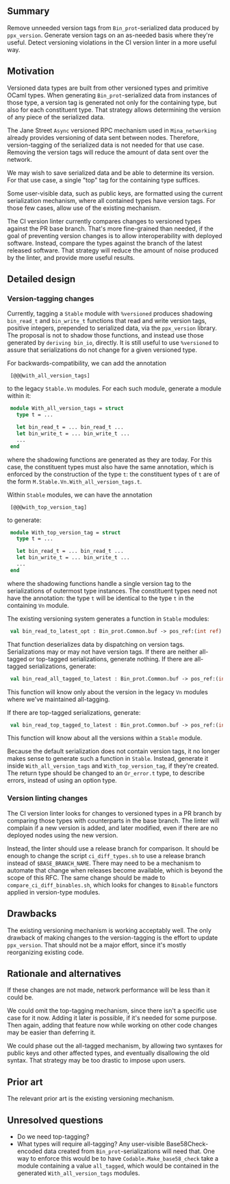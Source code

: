 ## Summary
[summary]: #summary

Remove unneeded version tags from `Bin_prot`-serialized data produced
by `ppx_version`. Generate version tags on an as-needed basis where
they're useful. Detect versioning violations in the CI version linter
in a more useful way.

## Motivation
[motivation]: #motivation

Versioned data types are built from other versioned types and
primitive OCaml types. When generating `Bin_prot`-serialized data from
instances of those type, a version tag is generated not only for the
containing type, but also for each constituent type. That strategy
allows determining the version of any piece of the serialized data.

The Jane Street `Async` versioned RPC mechanism used in
`Mina_networking` already provides versioning of data sent between
nodes. Therefore, version-tagging of the serialized data is not needed
for that use case. Removing the version tags will reduce the amount of
data sent over the network.

We may wish to save serialized data and be able to determine its
version. For that use case, a single "top" tag for the containing type
suffices.

Some user-visible data, such as public keys, are formatted using the
current serialization mechanism, where all contained types have
version tags. For those few cases, allow use of the existing
mechanism.

The CI version linter currently compares changes to versioned types
against the PR base branch. That's more fine-grained than needed, if
the goal of preventing version changes is to allow interoperability
with deployed software. Instead, compare the types against the branch
of the latest released software. That strategy will reduce the amount
of noise produced by the linter, and provide more useful results.

## Detailed design
[detailed-design]: #detailed-design

### Version-tagging changes

Currently, tagging a `Stable` module with `%versioned` produces
shadowing `bin_read_t` and `bin_write_t` functions that read and write
version tags, positive integers, prepended to serialized data, via the
`ppx_version` library. The proposal is not to shadow those functions,
and instead use those generated by `deriving bin_io`, directly.  It is
still useful to use `%versioned` to assure that serializations do not
change for a given versioned type.

For backwards-compatibility, we can add the annotation
```
 [@@@with_all_version_tags]
```
to the legacy `Stable.Vn` modules. For each such module, generate a module
within it:
```ocaml
 module With_all_version_tags = struct
   type t = ...

   let bin_read_t = ... bin_read_t ...
   let bin_write_t = ... bin_write_t ...
   ...
 end
```
where the shadowing functions are generated as they are today. For
this case, the constituent types must also have the same annotation,
which is enforced by the construction of the type `t`: the constituent
types of `t` are of the form `M.Stable.Vn.With_all_version_tags.t`.

Within `Stable` modules, we can have the annotation
```
 [@@@with_top_version_tag]
```
to generate:
```ocaml
 module With_top_version_tag = struct
   type t = ...

   let bin_read_t = ... bin_read_t ...
   let bin_write_t = ... bin_write_t ...
   ...
 end
```
where the shadowing functions handle a single version tag to the
serializations of outermost type instances. The constituent types need
not have the annotation: the type `t` will be identical to the type
`t` in the containing `Vn` module.

The existing versioning system generates a function in `Stable` modules:
```ocaml
 val bin_read_to_latest_opt : Bin_prot.Common.buf -> pos_ref:(int ref) -> Stable.Latest.t option
```
That function deserializes data by dispatching on version tags. Serializations
may or may not have version tags. If there are neither all-tagged or top-tagged
serializations, generate nothing. If there are all-tagged serializations,
generate:
```ocaml
 val bin_read_all_tagged_to_latest : Bin_prot.Common.buf -> pos_ref:(int ref) -> Stable.Latest.t Or_error.t
```
This function will know only about the version in the legacy `Vn` modules
where we've maintained all-tagging.

If there are top-tagged serializations, generate:
```ocaml
 val bin_read_top_tagged_to_latest : Bin_prot.Common.buf -> pos_ref:(int ref) -> Stable.Latest.t Or_error.t
```
This function will know about all the versions within a `Stable` module.

Because the default serialization does not contain version tags, it no
longer makes sense to generate such a function in `Stable`. Instead,
generate it inside `With_all_version_tags` and `With_top_version_tag`,
if they're created. The return type should be changed to an
`Or_error.t` type, to describe errors, instead of using an option
type.

### Version linting changes

The CI version linter looks for changes to versioned types in a PR
branch by comparing those types with counterparts in the base
branch. The linter will complain if a new version is added, and later
modified, even if there are no deployed nodes using the new version.

Instead, the linter should use a release branch for comparison. It
should be enough to change the script `ci_diff_types.sh` to use a
release branch instead of `$BASE_BRANCH_NAME`. There may need to be a
mechanism to automate that change when releases become available,
which is beyond the scope of this RFC. The same change should be made
to `compare_ci_diff_binables.sh`, which looks for changes to `Binable`
functors applied in version-type modules.

## Drawbacks
[drawbacks]: #drawbacks

The existing versioning mechanism is working acceptably well. The only
drawback of making changes to the version-tagging is the effort to
update `ppx_version`. That should not be a major effort, since it's
mostly reorganizing existing code.

## Rationale and alternatives
[rationale-and-alternatives]: #rationale-and-alternatives

If these changes are not made, network performance will be less than it
could be.

We could omit the top-tagging mechanism, since there isn't a specific
use case for it now. Adding it later is possible, if it's needed for
some purpose. Then again, adding that feature now while working on
other code changes may be easier than deferring it.

We could phase out the all-tagged mechanism, by allowing two syntaxes
for public keys and other affected types, and eventually disallowing
the old syntax. That strategy may be too drastic to impose upon users.

## Prior art
[prior-art]: #prior-art

The relevant prior art is the existing versioning mechanism.

## Unresolved questions
[unresolved-questions]: #unresolved-questions

- Do we need top-tagging?
- What types will require all-tagging? Any user-visible Base58Check-encoded data created from
   `Bin_prot`-serializations will need that. One way to enforce this would be to have
   `Codable.Make_base58_check` take a module containing a value `all_tagged`, which
	would be contained in the generated `With_all_version_tags` modules.
